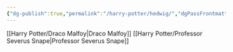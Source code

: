 ```yaml
---
{"dg-publish":true,"permalink":"/harry-potter/hedwig/","dgPassFrontmatter":true}
---
```


[[Harry Potter/Draco Malfoy\|Draco Malfoy]]
[[Harry Potter/Professor Severus Snape\|Professor Severus Snape]]
